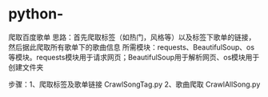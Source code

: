 # python-
爬取百度歌单
思路：首先爬取标签（如热门，风格等）以及标签下歌单的链接，然后据此爬取所有歌单下的歌曲信息
所需模块：requests、BeautifulSoup、os等模块。requests模块用于请求网页；BeautifulSoup用于解析网页、os模块用于创建文件夹

步骤：1、爬取标签及歌单链接 CrawlSongTag.py
     2、歌曲爬取 CrawlAllSong.py
